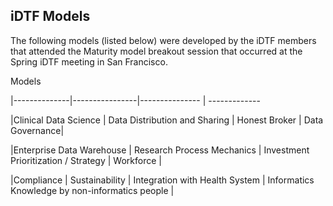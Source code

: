 ## iDTF Models

The following models (listed below) were developed by the iDTF members that attended the Maturity model breakout session that occurred at the Spring iDTF meeting in San Francisco. 

Models 

|--------------|----------------|--------------- | -------------

|Clinical Data Science | Data Distribution and Sharing | Honest Broker | Data Governance|

|Enterprise Data Warehouse | Research Process Mechanics | Investment Prioritization / Strategy | Workforce |

|Compliance | Sustainability | Integration with Health System | Informatics Knowledge by non-informatics people | 

